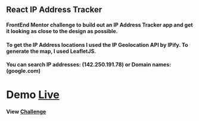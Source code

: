 ## React IP Address Tracker
#### FrontEnd Mentor challenge to build out an IP Address Tracker app and get it looking as close to the design as possible. 

#### To get the IP Address locations I used the IP Geolocation API by IPify. To generate the map, I used LeafletJS.
#### You can search IP addresses: (142.250.191.78) or Domain names: (google.com)
# Demo [Live](https://martys-ip-lookup.netlify.app/)
#### View [Challenge](https://www.frontendmentor.io/challenges/ip-address-tracker-I8-0yYAH0)
